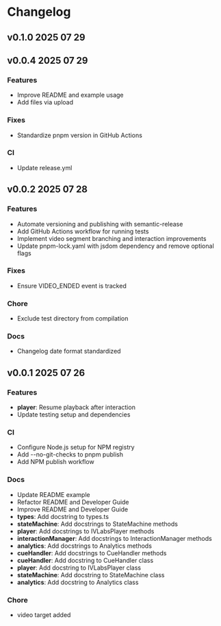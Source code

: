 # Changelog


## v0.1.0 2025 07 29



## v0.0.4 2025 07 29


### Features
*   Improve README and example usage
*   Add files via upload

### Fixes
*   Standardize pnpm version in GitHub Actions

### CI
*   Update release.yml




## v0.0.2 2025 07 28


### Features
*   Automate versioning and publishing with semantic-release
*   Add GitHub Actions workflow for running tests
*   Implement video segment branching and interaction improvements
*   Update pnpm-lock.yaml with jsdom dependency and remove optional flags

### Fixes
*   Ensure VIDEO_ENDED event is tracked

### Chore
*   Exclude test directory from compilation

### Docs
*   Changelog date format standardized




## v0.0.1 2025 07 26


### Features
*   **player**: Resume playback after interaction
*   Update testing setup and dependencies

### CI
*   Configure Node.js setup for NPM registry
*   Add --no-git-checks to pnpm publish
*   Add NPM publish workflow

### Docs
*   Update README example
*   Refactor README and Developer Guide
*   Improve README and Developer Guide
*   **types**: Add docstring to types.ts
*   **stateMachine**: Add docstrings to StateMachine methods
*   **player**: Add docstrings to IVLabsPlayer methods
*   **interactionManager**: Add docstrings to InteractionManager methods
*   **analytics**: Add docstrings to Analytics methods
*   **cueHandler**: Add docstrings to CueHandler methods
*   **cueHandler**: Add docstring to CueHandler class
*   **player**: Add docstring to IVLabsPlayer class
*   **stateMachine**: Add docstring to StateMachine class
*   **analytics**: Add docstring to Analytics class

### Chore
*   video target added